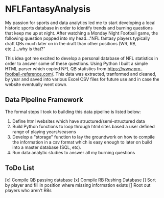 # NFLFantasyAnalysis

My passion for sports and data analytics led me to start developing a local historic sports database in order to identify trends and burning questions that keep me up at night. After watching a Monday Night Football game, the following question popped into my head..."NFL fantasy players typically draft QBs much later on in the draft than other positions (WR, RB, etc..)...why is that?"

This idea got me excited to develop a personal database of NFL statistics in order to answer some of these questions. Using Python I built a simple HTML parser which copied NFL QB statistics from https://www.pro-football-reference.com/. This data was extracted, tranformed and cleaned, by year and saved into various Excel CSV files for future use and in case the website eventually went down. 

## Data Pipeline Framework ##
The formal steps I took to building this data pipeline is listed below:
1. Define html websites which have structured/semi-structured data
2. Build Python functions to loop through html sites based a user defined range of playing years/seasons
3. Develop a "storage" function to lay the groundwork on how to compile the information in a csv format which is easy enough to later on build into a master database (SQL, etc).
4. Run data analytic studies to answer all my burning questions


## ToDo List ##
[x] Compile QB passing database
[x] Compile RB Rushing Database
  [] Sort by player and fill in position where missing information exists
  [] Root out players who aren't RBs
